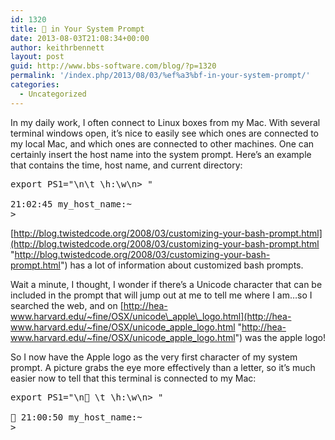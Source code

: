 ```yaml
---
id: 1320
title:  in Your System Prompt
date: 2013-08-03T21:08:34+00:00
author: keithrbennett
layout: post
guid: http://www.bbs-software.com/blog/?p=1320
permalink: '/index.php/2013/08/03/%ef%a3%bf-in-your-system-prompt/'
categories:
  - Uncategorized
---
```

In my daily work, I often connect to Linux boxes from my Mac. With several terminal windows open, it&#8217;s nice to easily see which ones are connected to my local Mac, and which ones are connected to other machines. One can certainly insert the host name into the system prompt. Here&#8217;s an example that contains the time, host name, and current directory:

<pre class="brush: bash; title: ; notranslate" title="">export PS1="\n\t \h:\w\n&gt; "

21:02:45 my_host_name:~
&gt; 
</pre>

[http://blog.twistedcode.org/2008/03/customizing-your-bash-prompt.html](http://blog.twistedcode.org/2008/03/customizing-your-bash-prompt.html "http://blog.twistedcode.org/2008/03/customizing-your-bash-prompt.html") has a lot of information about customized bash prompts.

Wait a minute, I thought, I wonder if there&#8217;s a Unicode character that can be included in the prompt that will jump out at me to tell me where I am&#8230;so I searched the web, and on [http://hea-www.harvard.edu/~fine/OSX/unicode\_apple\_logo.html](http://hea-www.harvard.edu/~fine/OSX/unicode_apple_logo.html "http://hea-www.harvard.edu/~fine/OSX/unicode_apple_logo.html") was the apple logo!

So I now have the Apple logo as the very first character of my system prompt. A picture grabs the eye more effectively than a letter, so it&#8217;s much easier now to tell that this terminal is connected to my Mac:

<pre class="brush: bash; title: ; notranslate" title="">export PS1="\n \t \h:\w\n&gt; "
 
 21:00:50 my_host_name:~
&gt; 
</pre>